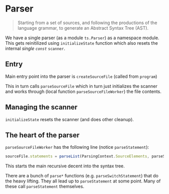# Parser

> Starting from a set of sources, and following the productions of the language grammar, to generate an Abstract Syntax Tree (AST).

We have a single parser (as a module `ts.Parser`) as a namespace module. This gets reinitilized using `initializeState` function which also resets the internal *single `const`* `scanner`. 

## Entry
Main entry point into the parser is `createSourceFile` (called from `program`) 

This in turn calls `parseSourceFile` which in turn just initializes the scanner and works through (local function `parseSourceFileWorker`) the file contents.

## Managing the scanner
`initializeState` resets the scanner (and does other cleanup).


## The heart of the parser
`parseSourceFileWorker` has the following line (notice `parseStatement`): 

```ts
sourceFile.statements = parseList(ParsingContext.SourceElements, parseStatement);
```

This starts the main recursive decent into the syntax tree.

There are a bunch of `parse*` functions (e.g. `parseSwitchStatement`) that do the heavy lifting. They all lead up to `parseStatement` at some point. Many of these call `parseStatement` themselves.
